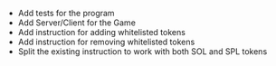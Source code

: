- Add tests for the program
- Add Server/Client for the Game
- Add instruction for adding whitelisted tokens
- Add instruction for removing whitelisted tokens
- Split the existing instruction to work with both SOL and SPL tokens